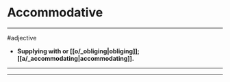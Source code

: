 # Accommodative
---
#adjective
- **Supplying with or [[o/_obliging|obliging]]; [[a/_accommodating|accommodating]].**
---
---
